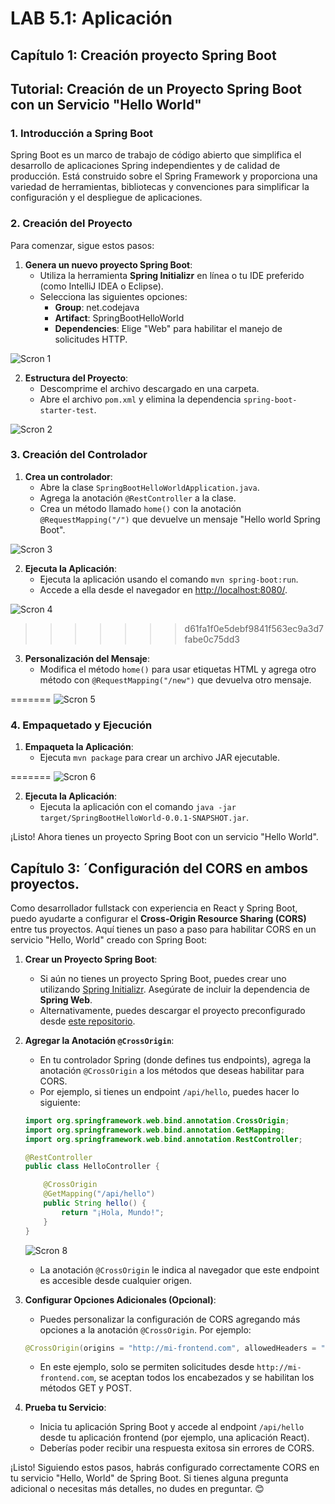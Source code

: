# __LAB 5.1: Aplicación__

## Capítulo 1: Creación proyecto Spring Boot

## Tutorial: Creación de un Proyecto Spring Boot con un Servicio "Hello World"

### 1. Introducción a Spring Boot
Spring Boot es un marco de trabajo de código abierto que simplifica el desarrollo de aplicaciones Spring independientes y de calidad de producción. Está construido sobre el Spring Framework y proporciona una variedad de herramientas, bibliotecas y convenciones para simplificar la configuración y el despliegue de aplicaciones.

### 2. Creación del Proyecto
Para comenzar, sigue estos pasos:

1. **Genera un nuevo proyecto Spring Boot**:
   - Utiliza la herramienta **Spring Initializr** en línea o tu IDE preferido (como IntelliJ IDEA o Eclipse).
   - Selecciona las siguientes opciones:
     - **Group**: net.codejava
     - **Artifact**: SpringBootHelloWorld
     - **Dependencies**: Elige "Web" para habilitar el manejo de solicitudes HTTP.


![Scron 1](https://github.com/JuanDavidGarciaPulido/CVDS_LAB5.1_2024-1/assets/90209924/a3de987c-198b-4fad-9aa0-560a2c8700a1)


2. **Estructura del Proyecto**:
   - Descomprime el archivo descargado en una carpeta.
   - Abre el archivo `pom.xml` y elimina la dependencia `spring-boot-starter-test`.

![Scron 2](https://github.com/JuanDavidGarciaPulido/CVDS_LAB5.1_2024-1/assets/90209924/49f2f2e9-b2e4-4c5e-b0bf-b1940c60f13e)


### 3. Creación del Controlador
1. **Crea un controlador**:
   - Abre la clase `SpringBootHelloWorldApplication.java`.
   - Agrega la anotación `@RestController` a la clase.
   - Crea un método llamado `home()` con la anotación `@RequestMapping("/")` que devuelve un mensaje "Hello world Spring Boot".


![Scron 3](https://github.com/JuanDavidGarciaPulido/CVDS_LAB5.1_2024-1/assets/90209924/0d261d7a-20d6-4376-9359-90fd07627893)


2. **Ejecuta la Aplicación**:
   - Ejecuta la aplicación usando el comando `mvn spring-boot:run`.
   - Accede a ella desde el navegador en [http://localhost:8080/](http://localhost:8080/).


![Scron 4](https://github.com/JuanDavidGarciaPulido/CVDS_LAB5.1_2024-1/assets/90209924/7855e427-e97b-40b1-a58d-9f9005c7797b)
>>>>>>> d61fa1f0e5debf9841f563ec9a3d7fabe0c75dd3

3. **Personalización del Mensaje**:
   - Modifica el método `home()` para usar etiquetas HTML y agrega otro método con `@RequestMapping("/new")` que devuelva otro mensaje.





=======
![Scron 5](https://github.com/JuanDavidGarciaPulido/CVDS_LAB5.1_2024-1/assets/90209924/7a1d586a-ac76-41c6-8c16-11bb1c466928)


### 4. Empaquetado y Ejecución
1. **Empaqueta la Aplicación**:
   - Ejecuta `mvn package` para crear un archivo JAR ejecutable.




=======
![Scron 6](https://github.com/JuanDavidGarciaPulido/CVDS_LAB5.1_2024-1/assets/90209924/b12ca4f5-bb8b-4ed0-acd3-9a057c7c536a)


2. **Ejecuta la Aplicación**:
   - Ejecuta la aplicación con el comando `java -jar target/SpringBootHelloWorld-0.0.1-SNAPSHOT.jar`.

 

¡Listo! Ahora tienes un proyecto Spring Boot con un servicio "Hello World".


## __Capítulo 3: ´Configuración del CORS en ambos proyectos.__

Como desarrollador fullstack con experiencia en React y Spring Boot, puedo ayudarte a configurar el **Cross-Origin Resource Sharing (CORS)** entre tus proyectos. Aquí tienes un paso a paso para habilitar CORS en un servicio "Hello, World" creado con Spring Boot:

1. **Crear un Proyecto Spring Boot**:
   - Si aún no tienes un proyecto Spring Boot, puedes crear uno utilizando [Spring Initializr](https://start.spring.io/). Asegúrate de incluir la dependencia de **Spring Web**.
   - Alternativamente, puedes descargar el proyecto preconfigurado desde [este repositorio](https://github.com/spring-guides/gs-rest-service-cors).

2. **Agregar la Anotación `@CrossOrigin`**:
   - En tu controlador Spring (donde defines tus endpoints), agrega la anotación `@CrossOrigin` a los métodos que deseas habilitar para CORS.
   - Por ejemplo, si tienes un endpoint `/api/hello`, puedes hacer lo siguiente:

    ```java
    import org.springframework.web.bind.annotation.CrossOrigin;
    import org.springframework.web.bind.annotation.GetMapping;
    import org.springframework.web.bind.annotation.RestController;

    @RestController
    public class HelloController {

        @CrossOrigin
        @GetMapping("/api/hello")
        public String hello() {
            return "¡Hola, Mundo!";
        }
    }
    ```
    ![Scron 8](https://github.com/JuanDavidGarciaPulido/CVDS_LAB5.1_2024-1/assets/90209924/7fd708e8-694d-46f1-86b2-67d5cde27187)


   - La anotación `@CrossOrigin` le indica al navegador que este endpoint es accesible desde cualquier origen.



3. **Configurar Opciones Adicionales (Opcional)**:
   - Puedes personalizar la configuración de CORS agregando más opciones a la anotación `@CrossOrigin`. Por ejemplo:

    ```java
    @CrossOrigin(origins = "http://mi-frontend.com", allowedHeaders = "*", methods = {RequestMethod.GET, RequestMethod.POST})
    ```

   - En este ejemplo, solo se permiten solicitudes desde `http://mi-frontend.com`, se aceptan todos los encabezados y se habilitan los métodos GET y POST.

4. **Prueba tu Servicio**:
   - Inicia tu aplicación Spring Boot y accede al endpoint `/api/hello` desde tu aplicación frontend (por ejemplo, una aplicación React).
   - Deberías poder recibir una respuesta exitosa sin errores de CORS.

¡Listo! Siguiendo estos pasos, habrás configurado correctamente CORS en tu servicio "Hello, World" de Spring Boot. Si tienes alguna pregunta adicional o necesitas más detalles, no dudes en preguntar. 😊
